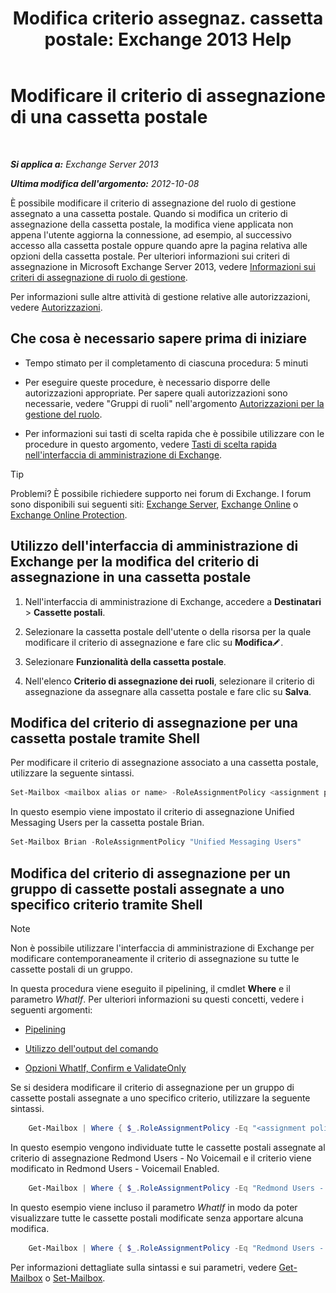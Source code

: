﻿---
title: 'Modifica criterio assegnaz. cassetta postale: Exchange 2013 Help'
TOCTitle: Modificare il criterio di assegnazione di una cassetta postale
ms:assetid: 011690a5-233a-4c03-8842-92276f899a89
ms:mtpsurl: https://technet.microsoft.com/it-it/library/Dd638076(v=EXCHG.150)
ms:contentKeyID: 50479900
ms.date: 05/22/2018
mtps_version: v=EXCHG.150
ms.translationtype: MT
---

# Modificare il criterio di assegnazione di una cassetta postale

 

_**Si applica a:** Exchange Server 2013_

_**Ultima modifica dell'argomento:** 2012-10-08_

È possibile modificare il criterio di assegnazione del ruolo di gestione assegnato a una cassetta postale. Quando si modifica un criterio di assegnazione della cassetta postale, la modifica viene applicata non appena l'utente aggiorna la connessione, ad esempio, al successivo accesso alla cassetta postale oppure quando apre la pagina relativa alle opzioni della cassetta postale. Per ulteriori informazioni sui criteri di assegnazione in Microsoft Exchange Server 2013, vedere [Informazioni sui criteri di assegnazione di ruolo di gestione](understanding-management-role-assignment-policies-exchange-2013-help.md).

Per informazioni sulle altre attività di gestione relative alle autorizzazioni, vedere [Autorizzazioni](permissions-exchange-2013-help.md).

## Che cosa è necessario sapere prima di iniziare

  - Tempo stimato per il completamento di ciascuna procedura: 5 minuti

  - Per eseguire queste procedure, è necessario disporre delle autorizzazioni appropriate. Per sapere quali autorizzazioni sono necessarie, vedere "Gruppi di ruoli" nell'argomento [Autorizzazioni per la gestione del ruolo](role-management-permissions-exchange-2013-help.md).

  - Per informazioni sui tasti di scelta rapida che è possibile utilizzare con le procedure in questo argomento, vedere [Tasti di scelta rapida nell'interfaccia di amministrazione di Exchange](keyboard-shortcuts-in-the-exchange-admin-center-exchange-online-protection-help.md).


> [!TIP]
> Problemi? È possibile richiedere supporto nei forum di Exchange. I forum sono disponibili sui seguenti siti: <A href="https://go.microsoft.com/fwlink/p/?linkid=60612">Exchange Server</A>, <A href="https://go.microsoft.com/fwlink/p/?linkid=267542">Exchange Online</A> o <A href="https://go.microsoft.com/fwlink/p/?linkid=285351">Exchange Online Protection</A>.



## Utilizzo dell'interfaccia di amministrazione di Exchange per la modifica del criterio di assegnazione in una cassetta postale

1.  Nell'interfaccia di amministrazione di Exchange, accedere a **Destinatari** \> **Cassette postali**.

2.  Selezionare la cassetta postale dell'utente o della risorsa per la quale modificare il criterio di assegnazione e fare clic su **Modifica**![Icona Modifica](images/JJ218640.6f53ccb2-1f13-4c02-bea0-30690e6ea71d(EXCHG.150).gif "Icona Modifica").

3.  Selezionare **Funzionalità della cassetta postale**.

4.  Nell'elenco **Criterio di assegnazione dei ruoli**, selezionare il criterio di assegnazione da assegnare alla cassetta postale e fare clic su **Salva**.

## Modifica del criterio di assegnazione per una cassetta postale tramite Shell

Per modificare il criterio di assegnazione associato a una cassetta postale, utilizzare la seguente sintassi.

```powershell
Set-Mailbox <mailbox alias or name> -RoleAssignmentPolicy <assignment policy>
```

In questo esempio viene impostato il criterio di assegnazione Unified Messaging Users per la cassetta postale Brian.

```powershell
Set-Mailbox Brian -RoleAssignmentPolicy "Unified Messaging Users"
```

## Modifica del criterio di assegnazione per un gruppo di cassette postali assegnate a uno specifico criterio tramite Shell


> [!NOTE]
> Non è possibile utilizzare l'interfaccia di amministrazione di Exchange per modificare contemporaneamente il criterio di assegnazione su tutte le cassette postali di un gruppo.



In questa procedura viene eseguito il pipelining, il cmdlet **Where** e il parametro *WhatIf*. Per ulteriori informazioni su questi concetti, vedere i seguenti argomenti:

  - [Pipelining](https://technet.microsoft.com/it-it/library/aa998260\(v=exchg.150\))

  - [Utilizzo dell'output del comando](working-with-command-output-exchange-2013-help.md)

  - [Opzioni WhatIf, Confirm e ValidateOnly](whatif-confirm-and-validateonly-switches-exchange-2013-help.md)

Se si desidera modificare il criterio di assegnazione per un gruppo di cassette postali assegnate a uno specifico criterio, utilizzare la seguente sintassi.
```powershell
    Get-Mailbox | Where { $_.RoleAssignmentPolicy -Eq "<assignment policy to find>" } | Set-Mailbox -RoleAssignmentPolicy <assignment policy to set>
```
In questo esempio vengono individuate tutte le cassette postali assegnate al criterio di assegnazione Redmond Users - No Voicemail e il criterio viene modificato in Redmond Users - Voicemail Enabled.
```powershell
    Get-Mailbox | Where { $_.RoleAssignmentPolicy -Eq "Redmond Users - No Voicemail" } | Set-Mailbox -RoleAssignmentPolicy "Redmond Users - Voicemail Enabled"
```

In questo esempio viene incluso il parametro *WhatIf* in modo da poter visualizzare tutte le cassette postali modificate senza apportare alcuna modifica.
```powershell
    Get-Mailbox | Where { $_.RoleAssignmentPolicy -Eq "Redmond Users - No Voicemail" } | Set-Mailbox -RoleAssignmentPolicy "Redmond Users - Voicemail Enabled" -WhatIf
```
Per informazioni dettagliate sulla sintassi e sui parametri, vedere [Get-Mailbox](https://technet.microsoft.com/it-it/library/bb123685\(v=exchg.150\)) o [Set-Mailbox](https://technet.microsoft.com/it-it/library/bb123981\(v=exchg.150\)).

